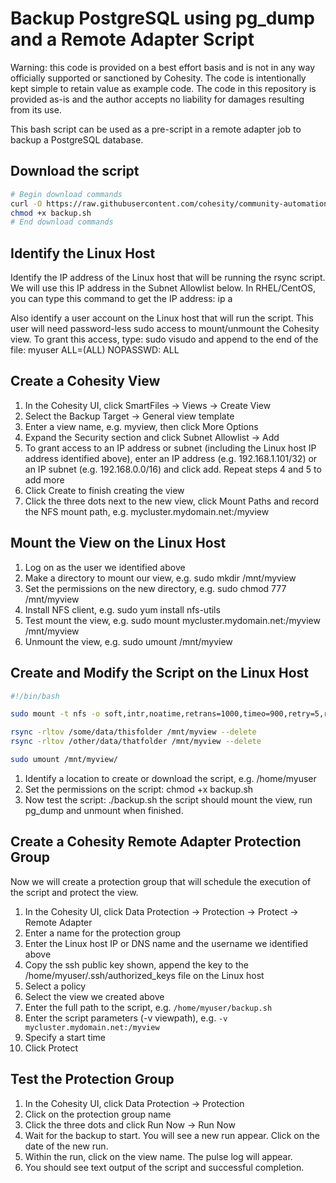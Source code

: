 # Backup PostgreSQL using pg_dump and a Remote Adapter Script

Warning: this code is provided on a best effort basis and is not in any way officially supported or sanctioned by Cohesity. The code is intentionally kept simple to retain value as example code. The code in this repository is provided as-is and the author accepts no liability for damages resulting from its use.

This bash script can be used as a pre-script in a remote adapter job to backup a PostgreSQL database.

## Download the script

```bash
# Begin download commands
curl -O https://raw.githubusercontent.com/cohesity/community-automation-samples/main/remoteAdapter/pgdumpBackup/backup.sh
chmod +x backup.sh
# End download commands
```

## Identify the Linux Host

Identify the IP address of the Linux host that will be running the rsync script. We will use this IP address in the Subnet Allowlist below. In RHEL/CentOS, you can type this command to get the IP address: ip a

Also identify a user account on the Linux host that will run the script. This user will need password-less sudo access to mount/unmount the Cohesity view. To grant this access, type: sudo visudo and append to the end of the file:  myuser ALL=(ALL) NOPASSWD: ALL

## Create a Cohesity View

1. In the Cohesity UI, click SmartFiles -> Views -> Create View
2. Select the Backup Target -> General view template
3. Enter a view name, e.g. myview, then click More Options
4. Expand the Security section and click Subnet Allowlist -> Add
5. To grant access to an IP address or subnet (including the Linux host IP address identified above), enter an IP address (e.g. 192.168.1.101/32) or an IP subnet (e.g. 192.168.0.0/16) and click add. Repeat steps 4 and 5 to add more
6. Click Create to finish creating the view
7. Click the three dots next to the new view, click Mount Paths and record the NFS mount path, e.g. mycluster.mydomain.net:/myview

## Mount the View on the Linux Host

1. Log on as the user we identified above
2. Make a directory to mount our view, e.g. sudo mkdir /mnt/myview
3. Set the permissions on the new directory, e.g. sudo chmod 777 /mnt/myview
4. Install NFS client, e.g. sudo yum install nfs-utils
5. Test mount the view, e.g. sudo mount mycluster.mydomain.net:/myview /mnt/myview
6. Unmount the view, e.g. sudo umount /mnt/myview

## Create and Modify the Script on the Linux Host

```bash
#!/bin/bash

sudo mount -t nfs -o soft,intr,noatime,retrans=1000,timeo=900,retry=5,rsize=1048576,wsize=1048576,nolock mycohesity.mydomain.net:/myview /mnt/myview/

rsync -rltov /some/data/thisfolder /mnt/myview --delete
rsync -rltov /other/data/thatfolder /mnt/myview --delete

sudo umount /mnt/myview/
```

1. Identify a location to create or download the script, e.g. /home/myuser
2. Set the permissions on the script: chmod +x backup.sh
3. Now test the script: ./backup.sh the script should mount the view, run pg_dump and unmount when finished.

## Create a Cohesity Remote Adapter Protection Group

Now we will create a protection group that will schedule the execution of the script and protect the view.

1. In the Cohesity UI, click Data Protection -> Protection -> Protect -> Remote Adapter
2. Enter a name for the protection group
3. Enter the Linux host IP or DNS name and the username we identified above
4. Copy the ssh public key shown, append the key to the /home/myuser/.ssh/authorized_keys file on the Linux host
5. Select a policy
6. Select the view we created above
7. Enter the full path to the script, e.g. `/home/myuser/backup.sh`
8. Enter the script parameters (-v viewpath), e.g. `-v mycluster.mydomain.net:/myview`
9. Specify a start time
10. Click Protect

## Test the Protection Group

1. In the Cohesity UI, click Data Protection -> Protection
2. Click on the protection group name
3. Click the three dots and click Run Now -> Run Now
4. Wait for the backup to start. You will see a new run appear. Click on the date of the new run.
5. Within the run, click on the view name. The pulse log will appear.
6. You should see text output of the script and successful completion.
